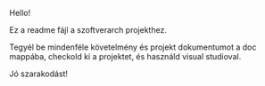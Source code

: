 Hello!

Ez a readme fájl a szoftverarch projekthez.

Tegyél be mindenféle követelmény és projekt dokumentumot a doc mappába, checkold ki a projektet, és használd visual studioval.

Jó szarakodást!